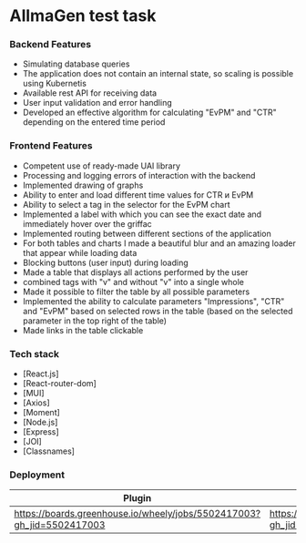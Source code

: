 # AllmaGen test task

### Backend Features
- Simulating database queries
- The application does not contain an internal state, so scaling is possible using Kubernetis
- Available rest API for receiving data
- User input validation and error handling
- Developed an effective algorithm for calculating "EvPM" and "CTR" depending on the entered time period

### Frontend Features
- Сompetent use of ready-made UAI library
- Processing and logging errors of interaction with the backend
- Implemented drawing of graphs
- Ability to enter and load different time values for CTR и EvPM
- Ability to select a tag in the selector for the EvPM chart
- Implemented a label with which you can see the exact date and immediately hover over the griffac
- Implemented routing between different sections of the application
- For both tables and charts I made a beautiful blur and an amazing loader that appear while loading data
- Blocking buttons (user input) during loading
- Made a table that displays all actions performed by the user
- combined tags with "v" and without "v" into a single whole
- Made it possible to filter the table by all possible parameters
- Implemented the ability to calculate parameters "Impressions", "CTR" and "EvPM" based on selected rows in the table (based on the selected parameter in the top right of the table)
- Made links in the table clickable


### Tech stack

- [React.js]
- [React-router-dom]
- [MUI]
- [Axios]
- [Moment]
- [Node.js]
- [Express]
- [JOI]
- [Classnames]

### Deployment
| Plugin | README |
| ------ | ------ |
| https://boards.greenhouse.io/wheely/jobs/5502417003?gh_jid=5502417003 | https://boards.greenhouse.io/wheely/jobs/5502417003?gh_jid=5502417003 |


